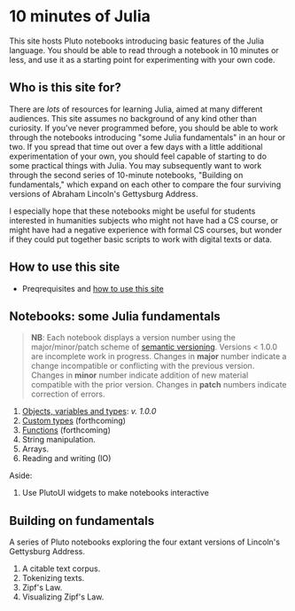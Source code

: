 # 10 minutes of Julia

This site hosts Pluto notebooks introducing basic features of the Julia language. You should be able to read through a notebook in 10 minutes or less, and use it as a starting point for experimenting with your own code.

## Who is this site for?

There are *lots* of resources for learning Julia, aimed at many different audiences.  This site assumes no background of any kind other than curiosity. If you've never programmed before, you should be able to work through the notebooks introducing "some Julia fundamentals" in an hour or two.  If you spread that time out over a few days with a little additional experimentation of your own, you should feel capable of starting to do some practical things with Julia.  You may subsequently want to work through the second series of 10-minute notebooks, "Building on fundamentals,"  which expand on each other to compare the four surviving versions of Abraham Lincoln's Gettysburg Address.

I especially hope that these notebooks might be useful for students interested in humanities subjects who might not have had a CS course, or might have had a negative experience with formal CS courses, but wonder if they could put together basic scripts to work with digital texts or data.

## How to use this site

- Preqrequisites and [how to use this site](./howto/)

## Notebooks: some Julia fundamentals

>  **NB**: Each notebook displays a version number using the major/minor/patch scheme of [semantic versioning](https://semver.org).  Versions < 1.0.0 are incomplete work in progress. Changes in **major** number indicate a change incompatible or conflicting with the previous version.  Changes in **minor** number indicate addition of new material compatible with the prior version.  Changes in **patch** numbers indicate correction of errors.


1. [Objects, variables and types](./fundamentals/types.html):  *v. 1.0.0*
1. [Custom types](./fundamentals/customtypes.html) (forthcoming)
1. [Functions](./fundamentals/functions.html) (forthcoming)
1. String manipulation.
1. Arrays.
1. Reading and writing (IO)

Aside:

1. Use PlutoUI widgets to make notebooks interactive


## Building on fundamentals

A series of Pluto notebooks exploring the four extant versions of Lincoln's Gettysburg Address.

1. A citable text corpus.
2. Tokenizing texts.
3. Zipf's Law.
4. Visualizing Zipf's Law.

